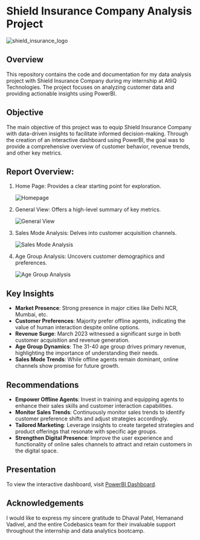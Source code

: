 # Shield Insurance Company Analysis Project

![shield_insurance_logo](https://github.com/Divya-Pardeshi/Shield-Insurance-Analysis/assets/114762794/26f1c3cf-f224-49fb-81b7-44808927d11e)


## Overview

This repository contains the code and documentation for my data analysis project with Shield Insurance Company during my internship at AtliQ Technologies. The project focuses on analyzing customer data and providing actionable insights using PowerBI.

## Objective

The main objective of this project was to equip Shield Insurance Company with data-driven insights to facilitate informed decision-making. Through the creation of an interactive dashboard using PowerBI, the goal was to provide a comprehensive overview of customer behavior, revenue trends, and other key metrics.

## Report Overview:
1. Home Page: Provides a clear starting point for exploration.
   
   ![Homepage](https://github.com/Divya-Pardeshi/Shield-Insurance-Analysis/assets/114762794/80a0af89-3ef7-4aca-930f-be3380e9e838)
   
2. General View: Offers a high-level summary of key metrics.
   
   ![General View](https://github.com/Divya-Pardeshi/Shield-Insurance-Analysis/assets/114762794/ed027737-6f16-41d9-b4d9-2b06c02456d9)
   
3. Sales Mode Analysis: Delves into customer acquisition channels.
   
   ![Sales Mode Analysis](https://github.com/Divya-Pardeshi/Shield-Insurance-Analysis/assets/114762794/8b7f26c3-99f0-48b6-b85b-115ec1b34fd0)
   
4. Age Group Analysis: Uncovers customer demographics and preferences.
   
   ![Age Group Analysis](https://github.com/Divya-Pardeshi/Shield-Insurance-Analysis/assets/114762794/4a424d81-6a0d-482b-aa21-067966d30b71)

## Key Insights

- **Market Presence**: Strong presence in major cities like Delhi NCR, Mumbai, etc.
- **Customer Preferences**: Majority prefer offline agents, indicating the value of human interaction despite online options.
- **Revenue Surge**: March 2023 witnessed a significant surge in both customer acquisition and revenue generation.
- **Age Group Dynamics**: The 31-40 age group drives primary revenue, highlighting the importance of understanding their needs.
- **Sales Mode Trends**: While offline agents remain dominant, online channels show promise for future growth.

## Recommendations

- **Empower Offline Agents**: Invest in training and equipping agents to enhance their sales skills and customer interaction capabilities.
- **Monitor Sales Trends**: Continuously monitor sales trends to identify customer preference shifts and adjust strategies accordingly.
- **Tailored Marketing**: Leverage insights to create targeted strategies and product offerings that resonate with specific age groups.
- **Strengthen Digital Presence**: Improve the user experience and functionality of online sales channels to attract and retain customers in the digital space.

## Presentation
To view the interactive dashboard, visit [PowerBI Dashboard](https://app.powerbi.com/view?r=eyJrIjoiNzkyZGY1YmItMjI5NS00NzdmLTkzNjctNzlhNThhMWZmNzI2IiwidCI6ImRmODY3OWNkLWE4MGUtNDVkOC05OWFjLWM4M2VkN2ZmOTVhMCJ9&pageName=ReportSectionc5cd3590e37fdf6668c2).


## Acknowledgements

I would like to express my sincere gratitude to Dhaval Patel, Hemanand Vadivel, and the entire Codebasics team for their invaluable support throughout the internship and data analytics bootcamp.

